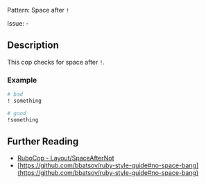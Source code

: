 Pattern: Space after `!`

Issue: -

## Description

This cop checks for space after `!`.

### Example

```ruby
# bad
! something

# good
!something
```

## Further Reading

* [RuboCop - Layout/SpaceAfterNot](https://rubocop.readthedocs.io/en/latest/cops_layout/#layoutspaceafternot)
* [https://github.com/bbatsov/ruby-style-guide#no-space-bang](https://github.com/bbatsov/ruby-style-guide#no-space-bang)
